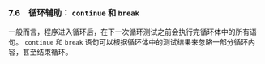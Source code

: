### 7.6　循环辅助： `continue` 和 `break` 

一般而言，程序进入循环后，在下一次循环测试之前会执行完循环体中的所有语句。 `continue` 和 `break` 语句可以根据循环体中的测试结果来忽略一部分循环内容，甚至结束循环。

